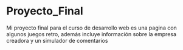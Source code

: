 # Proyecto_Final
Mi proyecto final para el curso de desarrollo web es una pagina con algunos juegos retro, además incluye información sobre la empresa creadora y un simulador de comentarios
